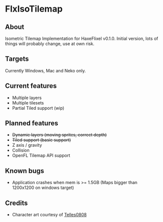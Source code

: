 # FlxIsoTilemap

## About
Isometric Tilemap Implementation for HaxeFlixel v0.1.0. Initial version, lots of things will probably change, use at own risk.

## Targets
Currently Windows, Mac and Neko only.

## Current features
- Multiple layers
- Multiple tilesets
- Partial Tiled support (wip)

## Planned features
- ~~Dynamic layers (moving sprites, correct depth)~~
- ~~Tiled support (basic support)~~
- Z axis / gravity
- Collision
- OpenFL Tilemap API support

## Known bugs
- Application crashes when mem is >= 1.5GB (Maps bigger than 1200x1200 on windows target)

## Credits
- Character art courtesy of [Telles0808](http://telles0808.deviantart.com/art/RTP-Isometric-Games-151276404)
